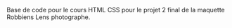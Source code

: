 Base de code pour le cours HTML CSS pour le projet 2 final de la maquette Robbiens Lens photographe.